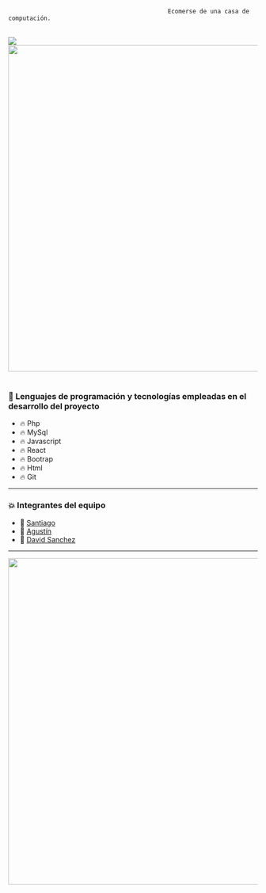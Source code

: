 
                                                 Ecomerse de una casa de computación.

<br>
<img src="https://elementary.ec/wp-content/uploads/2020/06/sitio-web-ecommerce.jpg?raw=true">
<br>
<div id="header" align="center">
    <img src="https://i.giphy.com/media/bGgsc5mWoryfgKBx1u/giphy.webp" width="660">
</div>
<br>

### :page_with_curl: Lenguajes de programación y tecnologías empleadas en el desarrollo del proyecto

- :fire: Php
- :fire: MySql
- :fire: Javascript
- :fire: React
- :fire: Bootrap
- :fire: Html
- :fire: Git  


---

### :collision: Integrantes del equipo

- :star2: [Santiago ](https://github.com/)
- :star2: [Agustín ](https://github.com/PunksCode)
- :star2: [David Sanchez](https://github.com/nob322)
  
---

<div id="header" align="center">
    <img src="https://i.giphy.com/media/qgQUggAC3Pfv687qPC/giphy.webp" width="660"/ autoplay>
</div>
<br>

